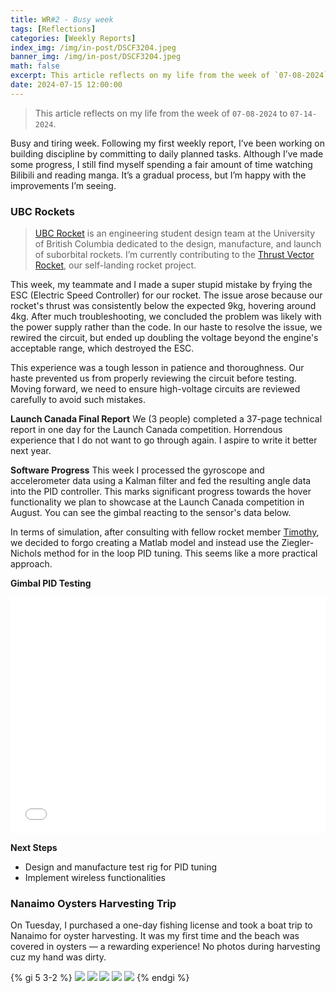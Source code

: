 ```yaml
---
title: WR#2 - Busy week
tags: [Reflections]
categories: [Weekly Reports]
index_img: /img/in-post/DSCF3204.jpeg
banner_img: /img/in-post/DSCF3204.jpeg
math: false
excerpt: This article reflects on my life from the week of `07-08-2024` to `07-14-2024`.
date: 2024-07-15 12:00:00
---
```

>This article reflects on my life from the week of `07-08-2024` to `07-14-2024`.

Busy and tiring week. Following my first weekly report, I’ve been working on building discipline by committing to daily planned tasks. Although I’ve made some progress, I still find myself spending a fair amount of time watching Bilibili and reading manga. It’s a gradual process, but I’m happy with the improvements I’m seeing.

### UBC Rockets

> [UBC Rocket](https://www.ubcrocket.com) is an engineering student design team at the University of British Columbia dedicated to the design, manufacture, and launch of suborbital rockets. I’m currently contributing to the [Thrust Vector Rocket](https://github.com/UBC-Rocket/Thrust-Vectoring), our self-landing rocket project.

This week, my teammate and I made a super stupid mistake by frying the ESC (Electric Speed Controller) for our rocket. The issue arose because our rocket's thrust was consistently below the expected 9kg, hovering around 4kg. After much troubleshooting, we concluded the problem was likely with the power supply rather than the code. In our haste to resolve the issue, we rewired the circuit, but ended up doubling the voltage beyond the engine's acceptable range, which destroyed the ESC.

This experience was a tough lesson in patience and thoroughness. Our haste prevented us from properly reviewing the circuit before testing. Moving forward, we need to ensure high-voltage circuits are reviewed carefully to avoid such mistakes.

**Launch Canada Final Report**
We (3 people) completed a 37-page technical report in one day for the Launch Canada competition. Horrendous experience that I do not want to go through again. I aspire to write it better next year.

**Software Progress**
This week I processed the gyroscope and accelerometer data using a Kalman filter and fed the resulting angle data into the PID controller. This marks significant progress towards the hover functionality we plan to showcase at the Launch Canada competition in August. You can see the gimbal reacting to the sensor's data below.

In terms of simulation, after consulting with fellow rocket member [Timothy](https://timothycai.com), we decided to forgo creating a Matlab model and instead use the Ziegler-Nichols method for in the loop PID tuning. This seems like a more practical approach.

**Gimbal PID Testing**
<div style="position: relative; width: 100%; height: 0; padding-bottom: 75%;"><iframe 
src="/vid/IMG_6815.MOV" alt="Gimbal PID Testing" scrolling="no" border="0" 
frameborder="no" framespacing="0" allowfullscreen="true" style="position: absolute; width: 100%; 
height: 100%; left: 0; top: 0;"> </iframe></div>


**Next Steps**
- Design and manufacture test rig for PID tuning
- Implement wireless functionalities


### Nanaimo Oysters Harvesting Trip
On Tuesday, I purchased a one-day fishing license and took a boat trip to Nanaimo for oyster harvesting. It was my first time and the beach was covered in oysters — a rewarding experience! No photos during harvesting cuz my hand was dirty.

{% gi 5 3-2 %}
  ![](/img/in-post/DSCF3429.jpeg)
  ![](/img/in-post/DSCF3204.jpeg)
  ![](/img/in-post/DSCF3304.jpeg)
  ![](/img/in-post/DSCF3425.jpeg)
  ![](/img/in-post/DSCF3115.jpeg)
{% endgi %}

